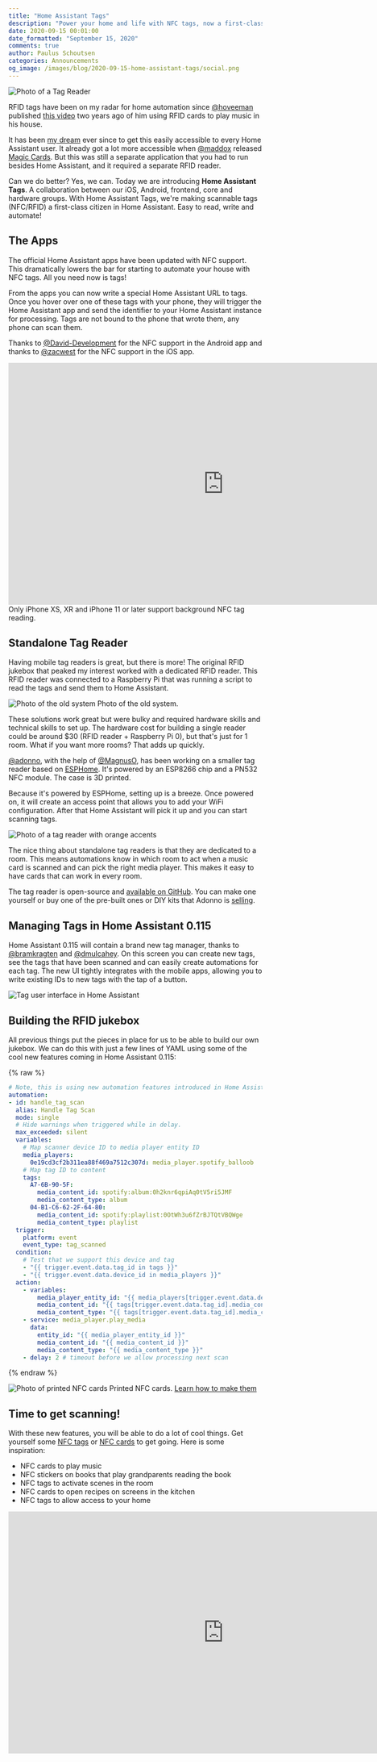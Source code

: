 ```yaml
---
title: "Home Assistant Tags"
description: "Power your home and life with NFC tags, now a first-class citizen in Home Assistant."
date: 2020-09-15 00:01:00
date_formatted: "September 15, 2020"
comments: true
author: Paulus Schoutsen
categories: Announcements
og_image: /images/blog/2020-09-15-home-assistant-tags/social.png
---
```


![Photo of a Tag Reader](/images/blog/2020-09-15-home-assistant-tags/tag-reader.jpg)

RFID tags have been on my radar for home automation since [@hoveeman](https://github.com/hoveeman) published [this video](https://www.youtube.com/watch?v=AvCseOQidSw) two years ago of him using RFID cards to play music in his house.

It has been [my dream](https://twitter.com/balloob/status/1256728762680393728?s=12) ever since to get this easily accessible to every Home Assistant user. It already got a lot more accessible when [@maddox](https://github.com/maddox) released [Magic Cards](https://github.com/maddox/magic-cards). But this was still a separate application that you had to run besides Home Assistant, and it required a separate RFID reader.

Can we do better? Yes, we can. Today we are introducing <b>Home Assistant Tags</b>. A collaboration between our iOS, Android, frontend, core and hardware groups. With Home Assistant Tags, we're making scannable tags (NFC/RFID) a first-class citizen in Home Assistant. Easy to read, write and automate!

## The Apps

The official Home Assistant apps have been updated with NFC support. This dramatically lowers the bar for starting to automate your house with NFC tags. All you need now is tags!

From the apps you can now write a special Home Assistant URL to tags. Once you hover over one of these tags with your phone, they will trigger the Home Assistant app and send the identifier to your Home Assistant instance for processing. Tags are not bound to the phone that wrote them, any phone can scan them.

Thanks to [@David-Development](https://github.com/david-development) for the NFC support in the Android app and thanks to [@zacwest](https://github.com/zacwest) for the NFC support in the iOS app.

<div class="videoWrapper">
  <iframe width="853" height="480" src="https://www.youtube-nocookie.com/embed/Xc120lClUgA" frameborder="0" allow="autoplay; encrypted-media" allowfullscreen></iframe>
</div>

<div class='note' data-title='for iPhone users'>
Only iPhone XS, XR and iPhone 11 or later support background NFC tag reading.
</div>

## Standalone Tag Reader

Having mobile tag readers is great, but there is more! The original RFID jukebox that peaked my interest worked with a dedicated RFID reader. This RFID reader was connected to a Raspberry Pi that was running a script to read the tags and send them to Home Assistant.

<p class="img">
  <img src="/images/blog/2020-09-15-home-assistant-tags/old-system.jpg" alt="Photo of the old system">
  Photo of the old system.
</p>

These solutions work great but were bulky and required hardware skills and technical skills to set up. The hardware cost for building a single reader could be around $30 (RFID reader + Raspberry Pi 0), but that's just for 1 room. What if you want more rooms? That adds up quickly.

[@adonno](https://github.com/adonno), with the help of [@MagnusO](https://github.com/magnusoverli), has been working on a smaller tag reader based on [ESPHome](https://www.esphome.io). It's powered by an ESP8266 chip and a PN532 NFC module. The case is 3D printed.

Because it's powered by ESPHome, setting up is a breeze. Once powered on, it will create an access point that allows you to add your WiFi configuration. After that Home Assistant will pick it up and you can start scanning tags.

![Photo of a tag reader with orange accents](/images/blog/2020-09-15-home-assistant-tags/orange-reader.jpg)

The nice thing about standalone tag readers is that they are dedicated to a room. This means automations know in which room to act when a music card is scanned and can pick the right media player. This makes it easy to have cards that can work in every room.

The tag reader is open-source and [available on GitHub](https://github.com/adonno/tagreader). You can make one yourself or buy one of the pre-built ones or DIY kits that Adonno is [selling](https://adonno.com/product/tag-reader/).

## Managing Tags in Home Assistant 0.115

Home Assistant 0.115 will contain a brand new tag manager, thanks to [@bramkragten](https://github.com/bramkragten) and [@dmulcahey](https://github.com/dmulcahey). On this screen you can create new tags, see the tags that have been scanned and can easily create automations for each tag. The new UI tightly integrates with the mobile apps, allowing you to write existing IDs to new tags with the tap of a button.

![Tag user interface in Home Assistant](/images/blog/2020-09-15-home-assistant-tags/tag-ui.gif)

## Building the RFID jukebox

All previous things put the pieces in place for us to be able to build our own jukebox. We can do this with just a few lines of YAML using some of the cool new features coming in Home Assistant 0.115:

{% raw %}

```yaml
# Note, this is using new automation features introduced in Home Assistant 0.115
automation:
- id: handle_tag_scan
  alias: Handle Tag Scan
  mode: single
  # Hide warnings when triggered while in delay.
  max_exceeded: silent
  variables:
    # Map scanner device ID to media player entity ID
    media_players:
      0e19cd3cf2b311ea88f469a7512c307d: media_player.spotify_balloob
    # Map tag ID to content
    tags:
      A7-6B-90-5F:
        media_content_id: spotify:album:0h2knr6qpiAq0tV5ri5JMF
        media_content_type: album
      04-B1-C6-62-2F-64-80:
        media_content_id: spotify:playlist:0OtWh3u6fZrBJTQtVBQWge
        media_content_type: playlist
  trigger:
    platform: event
    event_type: tag_scanned
  condition:
    # Test that we support this device and tag
    - "{{ trigger.event.data.tag_id in tags }}"
    - "{{ trigger.event.data.device_id in media_players }}"
  action:
    - variables:
        media_player_entity_id: "{{ media_players[trigger.event.data.device_id] }}"
        media_content_id: "{{ tags[trigger.event.data.tag_id].media_content_id }}"
        media_content_type: "{{ tags[trigger.event.data.tag_id].media_content_type }}"
    - service: media_player.play_media
      data:
        entity_id: "{{ media_player_entity_id }}"
        media_content_id: "{{ media_content_id }}"
        media_content_type: "{{ media_content_type }}"
    - delay: 2 # timeout before we allow processing next scan
```

{% endraw %}

<p class='img'>
<img src='/images/blog/2020-09-15-home-assistant-tags/cards.jpg' alt='Photo of printed NFC cards'>
Printed NFC cards. <a href="/integrations/tag/#printing-tags">Learn how to make them</a>
</p>

## Time to get scanning!

With these new features, you will be able to do a lot of cool things. Get yourself some [NFC tags](https://amzn.to/3bQU0nN) or [NFC cards](https://amzn.to/2RlqPzM) to get going. Here is some inspiration:

- NFC cards to play music
- NFC stickers on books that play grandparents reading the book
- NFC tags to activate scenes in the room
- NFC cards to open recipes on screens in the kitchen
- NFC tags to allow access to your home

<div class="videoWrapper">
  <iframe width="853" height="480" src="https://www.youtube-nocookie.com/embed/sF83ZK9kFL4" frameborder="0" allow="autoplay; encrypted-media" allowfullscreen></iframe>
</div>
